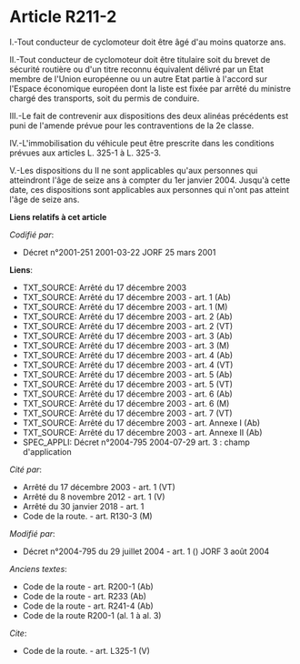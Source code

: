 # Article R211-2

I.-Tout conducteur de cyclomoteur doit être âgé d'au moins quatorze ans. 

II.-Tout conducteur de cyclomoteur doit être titulaire soit du brevet de sécurité routière ou d'un titre reconnu équivalent
délivré par un Etat membre de l'Union européenne ou un autre Etat partie à l'accord sur l'Espace économique européen dont la
liste est fixée par arrêté du ministre chargé des transports, soit du permis de conduire. 

III.-Le fait de contrevenir aux dispositions des deux alinéas précédents est puni de l'amende prévue pour les contraventions
de la 2e classe. 

IV.-L'immobilisation du véhicule peut être prescrite dans les conditions prévues aux articles L. 325-1 à L. 325-3.

V.-Les dispositions du II ne sont applicables qu'aux personnes qui atteindront l'âge de seize ans à compter du 1er janvier
2004. Jusqu'à cette date, ces dispositions sont applicables aux personnes qui n'ont pas atteint l'âge de seize ans.

**Liens relatifs à cet article**

_Codifié par_:

  - Décret n°2001-251 2001-03-22 JORF 25 mars 2001

**Liens**:

  - TXT_SOURCE: Arrêté du 17 décembre 2003
  - TXT_SOURCE: Arrêté du 17 décembre 2003 - art. 1 (Ab)
  - TXT_SOURCE: Arrêté du 17 décembre 2003 - art. 1 (M)
  - TXT_SOURCE: Arrêté du 17 décembre 2003 - art. 2 (Ab)
  - TXT_SOURCE: Arrêté du 17 décembre 2003 - art. 2 (VT)
  - TXT_SOURCE: Arrêté du 17 décembre 2003 - art. 3 (Ab)
  - TXT_SOURCE: Arrêté du 17 décembre 2003 - art. 3 (M)
  - TXT_SOURCE: Arrêté du 17 décembre 2003 - art. 4 (Ab)
  - TXT_SOURCE: Arrêté du 17 décembre 2003 - art. 4 (VT)
  - TXT_SOURCE: Arrêté du 17 décembre 2003 - art. 5 (Ab)
  - TXT_SOURCE: Arrêté du 17 décembre 2003 - art. 5 (VT)
  - TXT_SOURCE: Arrêté du 17 décembre 2003 - art. 6 (Ab)
  - TXT_SOURCE: Arrêté du 17 décembre 2003 - art. 6 (M)
  - TXT_SOURCE: Arrêté du 17 décembre 2003 - art. 7 (VT)
  - TXT_SOURCE: Arrêté du 17 décembre 2003 - art. Annexe I (Ab)
  - TXT_SOURCE: Arrêté du 17 décembre 2003 - art. Annexe II (Ab)
  - SPEC_APPLI: Décret n°2004-795 2004-07-29 art. 3 : champ d'application

_Cité par_:

  - Arrêté du 17 décembre 2003 - art. 1 (VT)
  - Arrêté du 8 novembre 2012 - art. 1 (V)
  - Arrêté du 30 janvier 2018 - art. 1
  - Code de la route. - art. R130-3 (M)

_Modifié par_:

  - Décret n°2004-795 du 29 juillet 2004 - art. 1 () JORF 3 août 2004

_Anciens textes_:

  - Code de la route - art. R200-1 (Ab)
  - Code de la route - art. R233 (Ab)
  - Code de la route - art. R241-4 (Ab)
  - Code de la route R200-1 (al. 1 à al. 3)

_Cite_:

  - Code de la route. - art. L325-1 (V)
